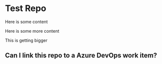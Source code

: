 # Test Repo

Here is some content

Here is some more content

This is getting bigger

## Can I link this repo to a Azure DevOps work item?
